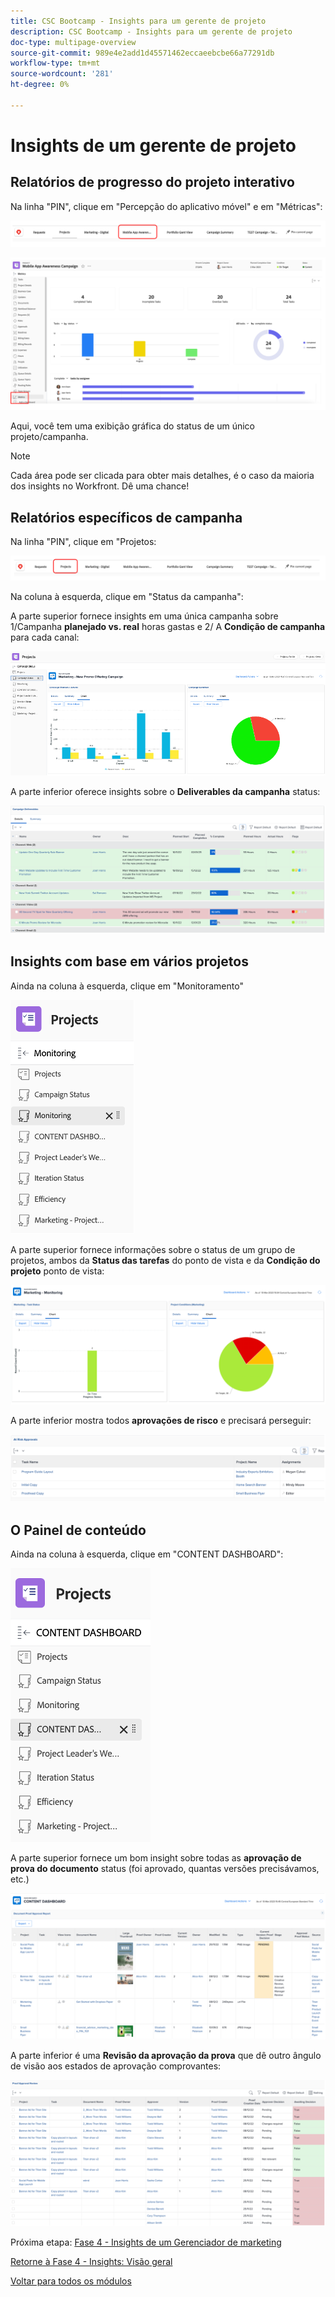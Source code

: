 ```yaml
---
title: CSC Bootcamp - Insights para um gerente de projeto
description: CSC Bootcamp - Insights para um gerente de projeto
doc-type: multipage-overview
source-git-commit: 989e4e2add1d45571462eccaeebcbe66a77291db
workflow-type: tm+mt
source-wordcount: '281'
ht-degree: 0%

---
```


# Insights de um gerente de projeto

## Relatórios de progresso do projeto interativo

Na linha &quot;PIN&quot;, clique em &quot;Percepção do aplicativo móvel&quot; e em &quot;Métricas&quot;:

![Clique em reconhecimento de aplicativo móvel](./images/mobile-app-awareness.png)

![Exibir detalhes sobre o projeto](./images/awareness-view.png)

Aqui, você tem uma exibição gráfica do status de um único projeto/campanha.

>[!NOTE]
>
> Cada área pode ser clicada para obter mais detalhes, é o caso da maioria dos insights no Workfront. Dê uma chance!

## Relatórios específicos de campanha

Na linha &quot;PIN&quot;, clique em &quot;Projetos:

![Clique nos projetos](./images/projects.png)

Na coluna à esquerda, clique em &quot;Status da campanha&quot;:

A parte superior fornece insights em uma única campanha sobre 1/Campanha **planejado vs. real** horas gastas e 2/ A **Condição de campanha** para cada canal:

![Insights da campanha](./images/campaign-insights.png)

A parte inferior oferece insights sobre o **Deliverables da campanha** status:

![resultados da campanha](./images/deliverables-status.png)

## Insights com base em vários projetos

Ainda na coluna à esquerda, clique em &quot;Monitoramento&quot;

![monitoramento de cliques](./images/monitoring.png)

A parte superior fornece informações sobre o status de um grupo de projetos, ambos da **Status das tarefas** do ponto de vista e da **Condição do projeto** ponto de vista:

![visão geral](./images/group-status.png)

A parte inferior mostra todos **aprovações de risco** e precisará perseguir:

![Riscos identificados](./images/risk-approvals.png)

## O Painel de conteúdo

Ainda na coluna à esquerda, clique em &quot;CONTENT DASHBOARD&quot;:

![clique em painel de conteúdo](./images/content-dashboard.png)

A parte superior fornece um bom insight sobre todas as **aprovação de prova do documento** status (foi aprovado, quantas versões precisávamos, etc.)

![prova de aprovação](./images/proof-of-approval.png)

A parte inferior é uma **Revisão da aprovação da prova** que dê outro ângulo de visão aos estados de aprovação comprovantes:

![revisões da prova de aprovação](./images/poa-review.png)

Próxima etapa: [Fase 4 - Insights de um Gerenciador de marketing](./marketing-manager.md)

[Retorne à Fase 4 - Insights: Visão geral](./overview.md)

[Voltar para todos os módulos](../../overview.md)
